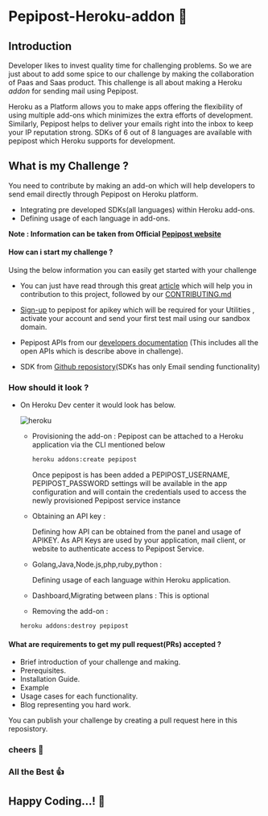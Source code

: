 # Pepipost-Heroku-addon :email: 

## Introduction

 Developer likes to invest quality time for challenging problems. So we are just about to add some spice to our challenge by making the collaboration of Paas and Saas product. This challenge is all about making a Heroku *addon* for sending mail using Pepipost. 
 
 Heroku as a Platform allows you to make apps offering the flexibility of using multiple add-ons which minimizes the extra efforts of development. Similarly, Pepipost helps to deliver your emails right into the inbox to keep your IP reputation strong. SDKs of 6 out of 8 languages are available with pepipost which Heroku supports for development.
 
## What is my Challenge ?

 You need to contribute by making an add-on which will help developers to send email directly through Pepipost on Heroku platform. 

  * Integrating pre developed SDKs(all languages) within Heroku add-ons.
  * Defining usage of each language in add-ons.
 
 **Note : Information can be taken from Official [Pepipost website](https://pepipost.com)**

#### How can i start my challenge ?

  Using the below information you can easily get started with your challenge 
  
  * You can just have read through this great [article](https://akrabat.com/the-beginners-guide-to-contributing-to-a-github-project/) which will help you in contribution to this project, followed by our [CONTRIBUTING.md]()  
  
  * [Sign-up](https://app.pepipost.com/index.php/signup/registeruser) to pepipost for apikey which will be required for your Utilities , activate your account and send your first test mail using our sandbox domain.
  
  * Pepipost APIs from our [developers documentation](https://developers.pepipost.com) (This includes all the open APIs which is describe above in challenge). 
  
  * SDK from [Github reposistory](htt.ps://github.com/pepipost)(SDKs has only Email sending functionality)
  
### How should it look ?

  * On Heroku Dev center it would look has below.
  
    ![heroku](http://app1.falconide.com/integration_imgs/heroku.png)
    
      * Provisioning the add-on : 
        Pepipost can be attached to a Heroku application via the CLI mentioned below
        
        ```bash
        heroku addons:create pepipost
        ```
        Once pepipost is has been added a PEPIPOST_USERNAME, PEPIPOST_PASSWORD settings will be available in the app configuration and will contain the credentials used to access the newly provisioned Pepipost service instance
              
      * Obtaining an API key :
      
        Defining how API can be obtained from the panel and usage of APIKEY. As API Keys are used by your application, mail client, or website to authenticate access to Pepipost Service.
        
      * Golang,Java,Node.js,php,ruby,python :
       
        Defining usage of each language within Heroku application.
 
      * Dashboard,Migrating between plans : This is optional 
      
      * Removing the add-on : 
      
       ```bash
       heroku addons:destroy pepipost
       ```
  
#### What are requirements to get my pull request(PRs) accepted ?

  * Brief introduction of your challenge and making.
  * Prerequisites.
  * Installation Guide.
  * Example
  * Usage cases for each functionality.
  * Blog representing you hard work.
  
  You can publish your challenge by creating a pull request here in this reposistory.
  
### cheers :beer:

### All the Best :thumbsup:

## Happy Coding...! :tada:


  
